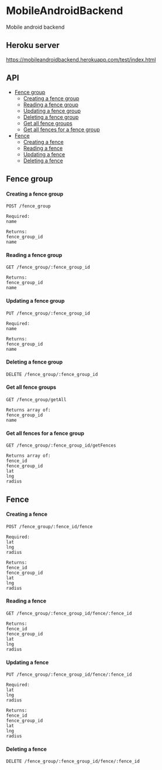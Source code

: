 # MobileAndroidBackend
Mobile android backend

## Heroku server
https://mobileandroidbackend.herokuapp.com/test/index.html

## API
- [Fence group](#fenceGroup)
    - [Creating a fence group](#createFenceGroup)
    - [Reading a fence group](#readFenceGroup)
    - [Updating a fence group](#updateFenceGroup)
    - [Deleting a fence group](#deleteFenceGroup)
    - [Get all fence groups](#readAllFenceGroups)
    - [Get all fences for a fence group](#readFenceGroupComplete)
- [Fence](#fence)
    - [Creating a fence](#createFence)
    - [Reading a fence](#readFence)
    - [Updating a fence](#updatFence)
    - [Deleting a fence](#deleteFence)


## <a name="fenceGroup"></a>Fence group
#### <a name="createFenceGroup"></a>Creating a fence group

```
POST /fence_group

Required:
name

Returns: 
fence_group_id
name
```

#### <a name="readFenceGroup"></a>Reading a fence group

```
GET /fence_group/:fence_group_id

Returns: 
fence_group_id
name
```

#### <a name="updateFenceGroup"></a>Updating a fence group

```
PUT /fence_group/:fence_group_id

Required:
name

Returns: 
fence_group_id
name
```

#### <a name="deleteFenceGroup"></a>Deleting a fence group

```
DELETE /fence_group/:fence_group_id
```


#### <a name="readAllFenceGroups"></a>Get all fence groups

```
GET /fence_group/getAll

Returns array of:
fence_group_id
name
```


#### <a name="readFenceGroupComplete"></a>Get all fences for a fence group 

```
GET /fence_group/:fence_group_id/getFences

Returns array of:
fence_id
fence_group_id
lat
lng
radius
```

















## <a name="fence"></a>Fence
#### <a name="createFence"></a>Creating a fence

```
POST /fence_group/:fence_id/fence

Required:
lat
lng
radius

Returns: 
fence_id
fence_group_id
lat
lng
radius
```

#### <a name="readFence"></a>Reading a fence

```
GET /fence_group/:fence_group_id/fence/:fence_id

Returns: 
fence_id
fence_group_id
lat
lng
radius
```

#### <a name="updateFence"></a>Updating a fence

```
PUT /fence_group/:fence_group_id/fence/:fence_id

Required:
lat
lng
radius

Returns: 
fence_id
fence_group_id
lat
lng
radius
```

#### <a name="deleteFence"></a>Deleting a fence

```
DELETE /fence_group/:fence_group_id/fence/:fence_id
```
